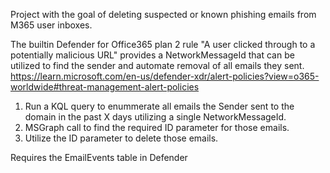 Project with the goal of deleting suspected or known phishing emails from M365 user inboxes.

The builtin Defender for Office365 plan 2 rule "A user clicked through to a potentially malicious URL" provides a NetworkMessageId that can be utilized to find the sender and automate removal of all emails they sent. 
https://learn.microsoft.com/en-us/defender-xdr/alert-policies?view=o365-worldwide#threat-management-alert-policies

  1) Run a KQL query to enummerate all emails the Sender sent to the domain in the past X days utilizing a single NetworkMessageId.
  2) MSGraph call to find the required ID parameter for those emails.
  3) Utilize the ID parameter to delete those emails.

Requires the EmailEvents table in Defender
